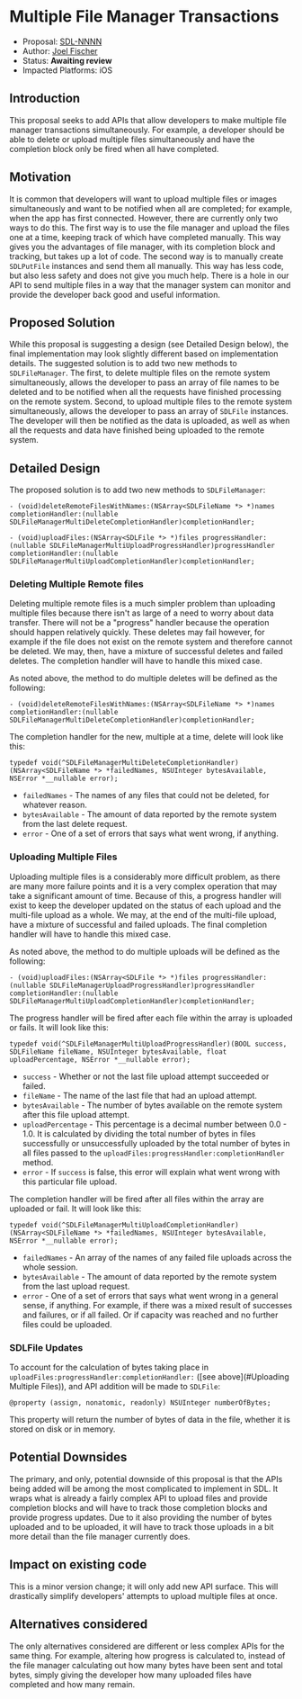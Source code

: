 # Multiple File Manager Transactions

* Proposal: [SDL-NNNN](nnnn-ios-multiple-file-manager-transactions.md)
* Author: [Joel Fischer](https://github.com/joeljfischer)
* Status: **Awaiting review**
* Impacted Platforms: iOS

## Introduction
This proposal seeks to add APIs that allow developers to make multiple file manager transactions simultaneously. For example, a developer should be able to delete or upload multiple files simultaneously and have the completion block only be fired when all have completed.

## Motivation
It is common that developers will want to upload multiple files or images simultaneously and want to be notified when all are completed; for example, when the app has first connected. However, there are currently only two ways to do this. The first way is to use the file manager and upload the files one at a time, keeping track of which have completed manually. This way gives you the advantages of file manager, with its completion block and tracking, but takes up a lot of code. The second way is to manually create `SDLPutFile` instances and send them all manually. This way has less code, but also less safety and does not give you much help. There is a hole in our API to send multiple files in a way that the manager system can monitor and provide the developer back good and useful information.

## Proposed Solution
While this proposal is suggesting a design (see Detailed Design below), the final implementation may look slightly different based on implementation details. The suggested solution is to add two new methods to `SDLFileManager`. The first, to delete multiple files on the remote system simultaneously, allows the developer to pass an array of file names to be deleted and to be notified when all the requests have finished processing on the remote system. Second, to upload multiple files to the remote system simultaneously, allows the developer to pass an array of `SDLFile` instances. The developer will then be notified as the data is uploaded, as well as when all the requests and data have finished being uploaded to the remote system.

## Detailed Design
The proposed solution is to add two new methods to `SDLFileManager`:

```
- (void)deleteRemoteFilesWithNames:(NSArray<SDLFileName *> *)names completionHandler:(nullable SDLFileManagerMultiDeleteCompletionHandler)completionHandler;

- (void)uploadFiles:(NSArray<SDLFile *> *)files progressHandler:(nullable SDLFileManagerMultiUploadProgressHandler)progressHandler completionHandler:(nullable SDLFileManagerMultiUploadCompletionHandler)completionHandler;
```

### Deleting Multiple Remote files
Deleting multiple remote files is a much simpler problem than uploading multiple files because there isn't as large of a need to worry about data transfer. There will not be a "progress" handler because the operation should happen relatively quickly. These deletes may fail however, for example if the file does not exist on the remote system and therefore cannot be deleted. We may, then, have a mixture of successful deletes and failed deletes. The completion handler will have to handle this mixed case.

As noted above, the method to do multiple deletes will be defined as the following:
```
- (void)deleteRemoteFilesWithNames:(NSArray<SDLFileName *> *)names completionHandler:(nullable SDLFileManagerMultiDeleteCompletionHandler)completionHandler;
```

The completion handler for the new, multiple at a time, delete will look like this:
```
typedef void(^SDLFileManagerMultiDeleteCompletionHandler)(NSArray<SDLFileName *> *failedNames, NSUInteger bytesAvailable, NSError *__nullable error);
```

* `failedNames` - The names of any files that could not be deleted, for whatever reason.
* `bytesAvailable` - The amount of data reported by the remote system from the last delete request.
* `error` - One of a set of errors that says what went wrong, if anything.

### Uploading Multiple Files
Uploading multiple files is a considerably more difficult problem, as there are many more failure points and it is a very complex operation that may take a significant amount of time. Because of this, a progress handler will exist to keep the developer updated on the status of each upload and the multi-file upload as a whole. We may, at the end of the multi-file upload, have a mixture of successful and failed uploads. The final completion handler will have to handle this mixed case.

As noted above, the method to do multiple uploads will be defined as the following:
```
- (void)uploadFiles:(NSArray<SDLFile *> *)files progressHandler:(nullable SDLFileManagerUploadProgressHandler)progressHandler completionHandler:(nullable SDLFileManagerMultiUploadCompletionHandler)completionHandler;
```

The progress handler will be fired after each file within the array is uploaded or fails. It will look like this:
```
typedef void(^SDLFileManagerMultiUploadProgressHandler)(BOOL success, SDLFileName fileName, NSUInteger bytesAvailable, float uploadPercentage, NSError *__nullable error);
```

* `success` - Whether or not the last file upload attempt succeeded or failed.
* `fileName` - The name of the last file that had an upload attempt.
* `bytesAvailable` - The number of bytes available on the remote system after this file upload attempt.
* `uploadPercentage` - This percentage is a decimal number between 0.0 - 1.0. It is calculated by dividing the total number of bytes in files successfully or unsuccessfully uploaded by the total number of bytes in all files passed to the `uploadFiles:progressHandler:completionHandler` method.
* `error` - If `success` is false, this error will explain what went wrong with this particular file upload.

The completion handler will be fired after all files within the array are uploaded or fail. It will look like this:
```
typedef void(^SDLFileManagerMultiUploadCompletionHandler)(NSArray<SDLFileName *> *failedNames, NSUInteger bytesAvailable, NSError *__nullable error);
```

* `failedNames` - An array of the names of any failed file uploads across the whole session.
* `bytesAvailable` - The amount of data reported by the remote system from the last upload request.
* `error` -  One of a set of errors that says what went wrong in a general sense, if anything. For example, if there was a mixed result of successes and failures, or if all failed. Or if capacity was reached and no further files could be uploaded.

### SDLFile Updates
To account for the calculation of bytes taking place in `uploadFiles:progressHandler:completionHandler:` ([see above](#Uploading Multiple Files)), and API addition will be made to `SDLFile`:

```
@property (assign, nonatomic, readonly) NSUInteger numberOfBytes;
```

This property will return the number of bytes of data in the file, whether it is stored on disk or in memory.

## Potential Downsides
The primary, and only, potential downside of this proposal is that the APIs being added will be among the most complicated to implement in SDL. It wraps what is already a fairly complex API to upload files and provide completion blocks and will have to track those completion blocks and provide progress updates. Due to it also providing the number of bytes uploaded and to be uploaded, it will have to track those uploads in a bit more detail than the file manager currently does.

## Impact on existing code
This is a minor version change; it will only add new API surface. This will drastically simplify developers' attempts to upload multiple files at once.

## Alternatives considered
The only alternatives considered are different or less complex APIs for the same thing. For example, altering how progress is calculated to, instead of the file manager calculating out how many bytes have been sent and total bytes, simply giving the developer how many uploaded files have completed and how many remain.
